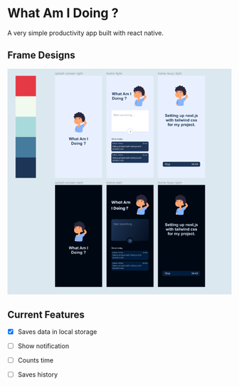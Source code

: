 # What Am I Doing ?
A very simple productivity app built with react native.

## Frame Designs
![unable to load](./assets/images/frame-designs.png)

## Current Features
- [x] Saves data in local storage
- [ ] Show notification 
- [ ] Counts time
- [ ] Saves history


